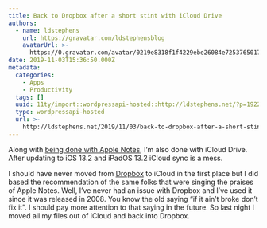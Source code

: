 ```yaml
---
title: Back to Dropbox after a short stint with iCloud Drive
authors:
  - name: ldstephens
    url: https://gravatar.com/ldstephensblog
    avatarUrl: >-
      https://0.gravatar.com/avatar/0219e8318f1f4229ebe26084e7253765017f43ca0c631be37dc6d0b8ad6e40a4?s=96&d=identicon&r=G
date: 2019-11-03T15:36:50.000Z
metadata:
  categories:
    - Apps
    - Productivity
  tags: []
  uuid: 11ty/import::wordpressapi-hosted::http://ldstephens.net/?p=1922
  type: wordpressapi-hosted
  url: >-
    http://ldstephens.net/2019/11/03/back-to-dropbox-after-a-short-stint-with-icloud-drive/
---
```

Along with [being done with Apple Notes](http://ldstephens.net/2019/10/31/im-done-with-apples-notes/), I’m also done with iCloud Drive. After updating to iOS 13.2 and iPadOS 13.2 iCloud sync is a mess.

I should have never moved from [Dropbox](https://www.dropbox.com/) to iCloud in the first place but I did based the recommendation of the same folks that were singing the praises of Apple Notes. Well, I’ve never had an issue with Dropbox and I’ve used it since it was released in 2008. You know the old saying “if it ain’t broke don’t fix it”. I should pay more attention to that saying in the future. So last night I moved all my files out of iCloud and back into Dropbox.